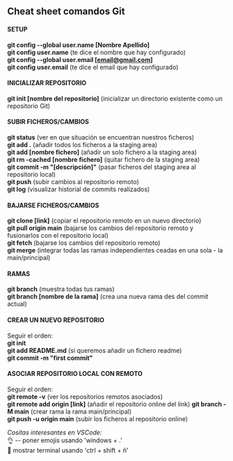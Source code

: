 ## Cheat sheet comandos Git

#### SETUP
**git config --global user.name [Nombre Apellido]**  
**git config user.name** (te dice el nombre que hay configurado)  
**git config --global user.email [email@gmail.com]**  
**git config user.email** (te dice el email que hay configurado)

#### INICIALIZAR REPOSITORIO
**git init [nombre del repositorio]** (inicializar un directorio existente como un repositorio Git)  

#### SUBIR FICHEROS/CAMBIOS
**git status** (ver en que situación se encuentran nuestros ficheros)  
**git add .** (añadir todos los ficheros a la staging area)  
**git add [nombre fichero]** (añadir un solo fichero a la staging area)  
**git rm -cached [nombre fichero]** (quitar fichero de la staging area)  
**git commit -m "[descripción]"** (pasar ficheros del staging area al repositorio local)  
**git push** (subir cambios al repositorio remoto)  
**git log** (visualizar historial de commits realizados)

#### BAJARSE FICHEROS/CAMBIOS
**git clone [link]** (copiar el repositorio remoto en un nuevo directorio)  
**git pull origin main** (bajarse los cambios del repositorio remoto y fusionarlos con el repositorio local)  
**git fetch** (bajarse los cambios del repositorio remoto)  
**git merge** (integrar todas las ramas independientes ceadas en una sola - la main/principal)

#### RAMAS
**git branch** (muestra todas tus ramas)  
**git branch [nombre de la rama]** (crea una nueva rama des del commit actual)

#### CREAR UN NUEVO REPOSITORIO
Seguir el orden:  
**git init**  
**git add README.md** (si queremos añadir un fichero readme)  
**git commit -m "first commit"**  

#### ASOCIAR REPOSITORIO LOCAL CON REMOTO
Seguir el orden:  
**git remote -v** (ver los repositorios remotos asociados)  
**git remote add origin [link]**  (añadir el repositorio online del link)
**git branch -M main**  (crear rama la rama main/principal)  
**git push -u origin main** (subir los ficheros al repositorio online)  
  


*Cositas interesantes en VSCode:*  
👌 -- poner emojis usando 'windows + .'   
🧐 mostrar terminal usando 'ctrl + shift + ñ'